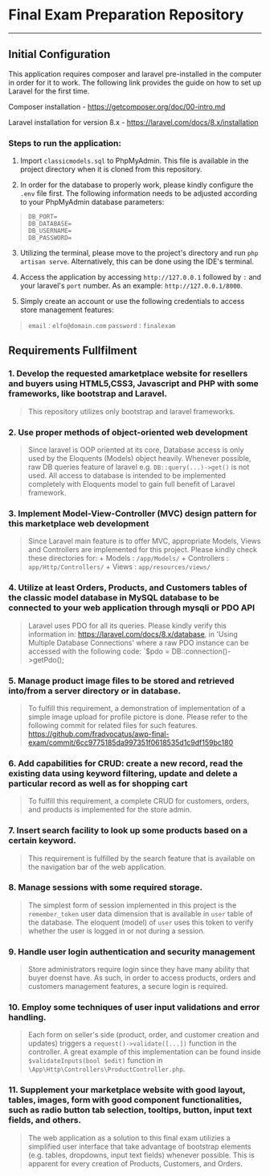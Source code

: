 # Final Exam Preparation Repository
** **
## Initial Configuration
This application requires composer and laravel pre-installed in the computer in order for it to work. The following link provides the guide on how to set up Laravel for the first time.

Composer installation -
https://getcomposer.org/doc/00-intro.md

Laravel installation for version 8.x - 
https://laravel.com/docs/8.x/installation

### Steps to run the application:
1. Import `classicmodels.sql` to PhpMyAdmin. This file is available in the project directory when it is cloned from this repository.

2. In order for the database to properly work, please kindly configure the `.env` file first. The following information needs to be adjusted according to your PhpMyAdmin database parameters:
> `DB_PORT=`   
> `DB_DATABASE=`  
> `DB_USERNAME=`  
> `DB_PASSWORD=`  

3. Utilizing the terminal, please move to the project's directory and run `php artisan serve`. Alternatively, this can be done using the IDE's terminal.

4. Access the application by accessing `http://127.0.0.1` followed by `:` and your laravel's `port` number. As an example: `http://127.0.0.1/8000`. 

5. Simply create an account or use the following credentials to access store management features:
> `email` :  `elfo@domain.com`
> `password` : `finalexam`

## Requirements Fullfilment

### 1. Develop the requested amarketplace website for resellers and buyers using HTML5,CSS3, Javascript and PHP with some frameworks, like bootstrap and Laravel.
> This repository utilizes only bootstrap and laravel frameworks.
### 2. Use proper methods of object-oriented web development
> Since laravel is OOP oriented at its core, Database access is only used by the Eloquents (Models) object heavily. Whenever possible, raw DB queries feature of laravel e.g. `DB::query(...)->get()` is not used. All access to database is intended to be implemented completely with Eloquents model to gain full benefit of Laravel framework.

### 3. Implement Model-View-Controller (MVC) design pattern for this marketplace web development
> Since Laravel main feature is to offer MVC, appropriate Models, Views and Controllers are implemented for this project.
Please kindly check these directories for:
    + Models : `/app/Models/`
    + Controllers : `app/Http/Controllers/`
    + Views : `app/resources/views/`
    
### 4. Utilize at least Orders, Products, and Customers tables of the classic model database in MySQL database to be connected to your web application through mysqli or PDO API
> Laravel uses PDO for all its queries. Please kindly verify this information in: https://laravel.com/docs/8.x/database, in 'Using Multiple Database Connections' where a raw PDO instance can be accessed with the following code:
`$pdo = DB::connection()->getPdo();

### 5. Manage product image files to be stored and retrieved into/from a server directory or in database.
> To fulfill this requirement, a demonstration of implementation of a simple image upload for profile pictore is done. Please refer to the following commit for related files for such features.
https://github.com/fradvocatus/awp-final-exam/commit/6cc9775185da997351f0618535d1c9df159bc180

### 6. Add capabilities for CRUD: create a new record, read the existing data using keyword filtering, update and delete a particular record as well as for shopping cart
> To fulfill this requirement, a complete CRUD for customers, orders, and products is implemented for the store admin.

### 7. Insert search facility to look up some products based on a certain keyword.
> This requirement is fulfilled by the search feature that is available on the navigation bar of the web application.

### 8. Manage sessions with some required storage.
> The simplest form of session implemented in this project is the `remember_token` user data dimension that is available in `user` table of the database. The eloquent (model) of `user` uses this token to verify whether the user is logged in or not during a session.

### 9. Handle user login authentication and security management
> Store administrators require login since they have many ability that buyer doenst have. As such, in order to access products, orders and customers management features, a secure login is required.

### 10. Employ some techniques of user input validations and error handling.
> Each form on seller's side (product, order, and customer creation and updates) triggers a `request()->validate([...])` function in the controller. A great example of this implementation can be found inside `$validateInputs(bool $edit)` function in `\App\Http\Controllers\ProductController.php`.

### 11. Supplement your marketplace website with good layout, tables, images, form with good component functionalities, such as radio button tab selection, tooltips, button, input text fields, and others.
> The web application as a solution to this final exam utilizies a simplified user interface that take advantage of bootstrap elements (e.g. tables, dropdowns, input text fields) whenever possible. This is apparent for every creation of Products, Customers, and Orders.

